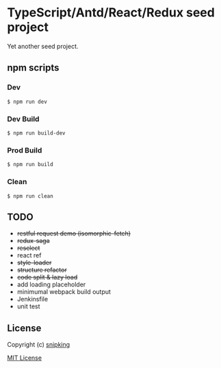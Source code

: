 # TypeScript/Antd/React/Redux seed project

Yet another seed project.

## npm scripts

### Dev

```
$ npm run dev
```

### Dev Build

```
$ npm run build-dev
```

### Prod Build

```
$ npm run build
```

### Clean

```
$ npm run clean
```

## TODO

- ~~restful request demo (isomorphic-fetch)~~
- ~~redux-saga~~
- ~~reselect~~
- react ref
- ~~style-loader~~
- ~~structure refactor~~
- ~~code split & lazy load~~
- add loading placeholder
- minimumal webpack build output
- Jenkinsfile
- unit test

## License

Copyright (c) [snipking](//github.com/snipking)

[MIT License][MIT]

[MIT]: ./LICENSE "Mit License"
